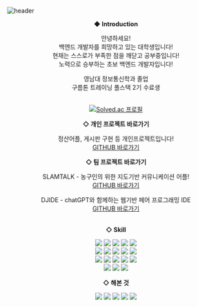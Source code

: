 ![header](https://capsule-render.vercel.app/api?type=waving&color=auto&height=200&section=header&text=LeeBongSeung&fontSize=60)

<div align=center>
  
**◆ Introduction**

안녕하세요! <br/> 백엔드 개발자를 희망하고 있는 대학생입니다!<br/>
현재는 스스로가 부족한 점을 깨닫고 공부중입니다! <br/>
노력으로 승부하는 초보 백엔드 개발자입니다!
<br/>

영남대 정보통신학과 졸업 <br/>
구름톤 트레이닝 풀스택 2기 수료생 <br/>
<br/>

[![Solved.ac 프로필](http://mazassumnida.wtf/api/v2/generate_badge?boj=yui5227)](https://solved.ac/yui5227)<br>

**◇ 개인 프로젝트 바로가기**

정산어플, 게시판 구현 등 개인프로젝트입니다!<br>
[GITHUB 바로가기](https://github.com/leebongseung/goormtoon-backend-assignment?tab=readme-ov-file)<br>

**◇ 팀 프로젝트 바로가기**

SLAMTALK - 농구인의 위한 지도기반 커뮤니케이션 어플! <br>
[GITHUB 바로가기](https://github.com/SlamTalk/slam-talk-backend) <br>

DJIDE - chatGPT와 함께하는 웹기반 페어 프로그래밍 IDE <br>
[GITHUB 바로가기](https://github.com/The-Great-Sign)   <br>
<br>

**◇ Skill**

<img src="https://img.shields.io/badge/java-007396?style=for-the-badge&logo=java&logoColor=white">

<img src="https://img.shields.io/badge/mysql-4479A1?style=for-the-badge&logo=mysql&logoColor=white">

<img src="https://img.shields.io/badge/springboot-6DB33F?style=for-the-badge&logo=springboot&logoColor=white">
<img src="https://img.shields.io/badge/spring security-6DB33F?style=for-the-badge&logo=springsecurity&logoColor=white">

<img src="https://img.shields.io/badge/jwt-000000?style=for-the-badge&logo=JSONWebTokens&logoColor=white">
<br>
<img src="https://img.shields.io/badge/NGINX-009639?style=for-the-badge&logo=NGINX&logoColor=white">
<img src="https://img.shields.io/badge/hibernate-59666C?style=for-the-badge&logo=hibernate&logoColor=white">
<img src="https://img.shields.io/badge/WebSocket-010101?style=for-the-badge&logo=socketdotio&logoColor=white">
<img src="https://img.shields.io/badge/redis-DC382D?style=for-the-badge&logo=redis&logoColor=white">
<img src="https://img.shields.io/badge/swaager-85EA2D?style=for-the-badge&logo=swagger&logoColor=white">
<br>

<img src="https://img.shields.io/badge/docker-2496ED?style=for-the-badge&logo=docker&logoColor=white">
<img src="https://img.shields.io/badge/Amazon RDS-527FFF?style=for-the-badge&logo=amazonrds&logoColor=white">
<img src="https://img.shields.io/badge/Amazon EC2-FF9900?style=for-the-badge&logo=amazonec2&logoColor=white">
<img src="https://img.shields.io/badge/Amazon S3-569A31?style=for-the-badge&logo=amazons3&logoColor=white">
<img src="https://img.shields.io/badge/letsencrypt-003A70?style=for-the-badge&logo=letsencrypt&logoColor=white">

<br>
<img src="https://img.shields.io/badge/-Git-F05032?style=for-the-badge&logo=git&logoColor=ffffff">
<img src="https://img.shields.io/badge/Github Actions-2088FF?style=for-the-badge&logo=githubactions&logoColor=white">
<img src="https://img.shields.io/badge/Intellij IDEA-000000?style=for-the-badge&logo=intellijidea&logoColor=white">
<br>


**◇ 해본 것**

<img src="https://img.shields.io/badge/html5-E34F26?style=for-the-badge&logo=html5&logoColor=white"/> <img src="https://img.shields.io/badge/css3-1572B6?style=for-the-badge&logo=css3&logoColor=white"/> <img src="https://img.shields.io/badge/JavaScript-F7DF1E?style=for-the-badge&logo=JavaScript&logoColor=white"/> <img src="https://img.shields.io/badge/React-61DAFB?style=for-the-badge&logo=React&logoColor=white"/> <img src="https://img.shields.io/badge/Redux-764ABC?style=for-the-badge&logo=Redux&logoColor=white"/>


<!--
**leebongseung/leebongseung** is a ✨ _special_ ✨ repository because its `README.md` (this file) appears on your GitHub profile.

Here are some ideas to get you started:

- 🔭 I’m currently working on ...
- 🌱 I’m currently learning ...
- 👯 I’m looking to collaborate on ...
- 🤔 I’m looking for help with ...
- 💬 Ask me about ...
- 📫 How to reach me: ...
- 😄 Pronouns: ...
- ⚡ Fun fact: ...
-->
